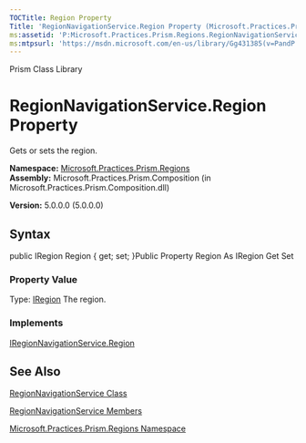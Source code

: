 ```yaml
---
TOCTitle: Region Property
Title: 'RegionNavigationService.Region Property (Microsoft.Practices.Prism.Regions)'
ms:assetid: 'P:Microsoft.Practices.Prism.Regions.RegionNavigationService.Region'
ms:mtpsurl: 'https://msdn.microsoft.com/en-us/library/Gg431385(v=PandP.50)'
---
```


Prism Class Library

RegionNavigationService.Region Property
===========================================

Gets or sets the region.

**Namespace:** [Microsoft.Practices.Prism.Regions](https://msdn.microsoft.com/library/microsoft.practices.prism.regions)
**Assembly:** Microsoft.Practices.Prism.Composition (in Microsoft.Practices.Prism.Composition.dll)

**Version:** 5.0.0.0 (5.0.0.0)

## Syntax


public IRegion Region { get; set; }Public Property Region As IRegion Get Set
### Property Value

Type: [IRegion](https://msdn.microsoft.com/library/microsoft.practices.prism.regions.iregion)
The region.
### Implements

[IRegionNavigationService.Region](https://msdn.microsoft.com/library/microsoft.practices.prism.regions.iregionnavigationservice.region)

See Also
--------


[RegionNavigationService Class](https://msdn.microsoft.com/library/microsoft.practices.prism.regions.regionnavigationservice)

[RegionNavigationService Members](https://msdn.microsoft.com/allmembers.t:microsoft.practices.prism.regions.regionnavigationservice)

[Microsoft.Practices.Prism.Regions Namespace](https://msdn.microsoft.com/library/microsoft.practices.prism.regions)
